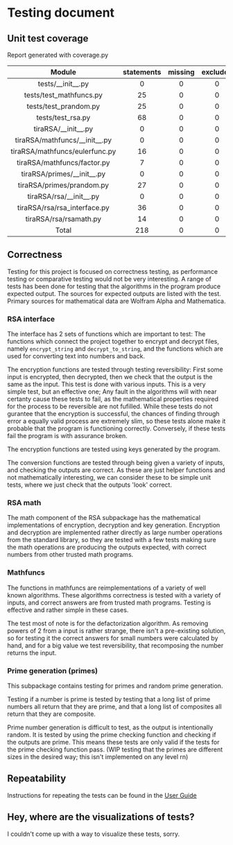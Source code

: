 # Testing document

## Unit test coverage

Report generated with coverage.py

| Module | statements | missing | excluded | branches | partial | coverage |
|:-------------:|:-------------:|:-------------:|:-------------:|:-------------:|:-------------:|:-------------:|
| tests/\_\_init__.py | 0 | 0 | 0 | 0 | 0 | 100% |
| tests/test_mathfuncs.py | 25 | 0 | 0 | 4 | 0 | 100% |
| tests/test_prandom.py | 25 | 0 | 0 | 8 | 0 | 100% |
| tests/test_rsa.py | 68 | 0 | 0 | 6 | 0 | 100% |
| tiraRSA/\_\_init__.py | 0 | 0 | 0 | 0 | 0 | 100% |
| tiraRSA/mathfuncs/\_\_init__.py | 0 | 0 | 0 | 0 | 0 | 100% |
| tiraRSA/mathfuncs/eulerfunc.py | 16 | 0 | 0 | 4 | 0 | 100% |
| tiraRSA/mathfuncs/factor.py | 7 | 0 | 0 | 2 | 0 | 100% |
| tiraRSA/primes/\_\_init__.py | 0 | 0 | 0 | 0 | 0 | 100% |
| tiraRSA/primes/prandom.py | 27 | 0 | 0 | 14 | 0 | 100% |
| tiraRSA/rsa/\_\_init__.py | 0 | 0 | 0 | 0 | 0 | 100% |
| tiraRSA/rsa/rsa_interface.py | 36 | 0 | 0 | 16 | 0 | 100% |
| tiraRSA/rsa/rsamath.py | 14 | 0 | 0 | 0 | 0 | 100% |
| Total | 218 | 0 | 0 | 54 | 0 | 100% |

## Correctness

Testing for this project is focused on correctness testing, as performance testing or comparative testing would not be very interesting. A range of tests has been done for testing that the algorithms in the program produce expected output. The sources for expected outputs are listed with the test. Primary sources for mathematical data are Wolfram Alpha and Mathematica.

### RSA interface

The interface has 2 sets of functions which are important to test: The functions which connect the project together to encrypt and decrypt files, namely `encrypt_string` and `decrypt_to_string`, and the functions which are used for converting text into numbers and back.

The encryption functions are tested through testing reversibility: First some input is encrypted, then decrypted, then we check that the output is the same as the input. This test is done with various inputs. This is a very simple test, but an effective one; Any fault in the algorithms will with near certanty cause these tests to fail, as the mathematical properties required for the process to be reversible are not fufilled. While these tests do not gurantee that the encryption is successful, the chances of finding through error a equally valid process are extremely slim, so these tests alone make it probable that the program is functioning correctly. Conversely, if these tests fail the program is with assurance broken.

The encryption functions are tested using keys generated by the program.

The conversion functions are tested through being given a variety of inputs, and checking the outputs are correct. As these are just helper functions and not mathematically interesting, we can consider these to be simple unit tests, where we just check that the outputs 'look' correct.

### RSA math

The math component of the RSA subpackage has the mathematical implementations of encryption, decryption and key generation. Encryption and decryption are implemented rather directly as large number operations from the standard library, so they are tested with a few tests making sure the math operations are producing the outputs expected, with correct numbers from other trusted math programs. 

### Mathfuncs

The functions in mathfuncs are reimplementations of a variety of well known algorithms. These algorithms correctness is tested with a variety of inputs, and correct answers are from trusted math programs. Testing is effective and rather simple in these cases.

The test most of note is for the defactorization algorithm. As removing powers of 2 from a input is rather strange, there isn't a pre-existing solution, so for testing it the correct answers for small numbers were calculated by hand, and for a big value we test reversibility, that recomposing the number returns the input.

### Prime generation (primes)

This subpackage contains testing for primes and random prime generation.

Testing if a number is prime is tested by testing that a long list of prime numbers all return that they are prime, and that a long list of composites all return that they are composite.

Prime number generation is difficult to test, as the output is intentionally random. It is tested by using the prime checking function and checking if the outputs are prime. This means these tests are only valid if the tests for the prime checking function pass. 
(WIP testing that the primes are different sizes in the desired way; this isn't implemented on any level rn)

## Repeatability

Instructions for repeating the tests can be found in the [User Guide](https://github.com/KyperCT/tiralabraRSA/blob/main/documentation/User%20guide.md)

## Hey, where are the visualizations of tests?

I couldn't come up with a way to visualize these tests, sorry.
